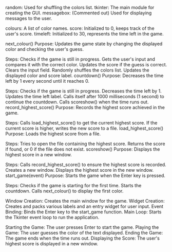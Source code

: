 <!-- 1. Importing Required Modules -->
random: Used for shuffling the colors list.
tkinter: The main module for creating the GUI.
messagebox: (Commented out) Used for displaying messages to the user.


<!-- 2. Global Variables -->
colours: A list of color names.
score: Initialized to 0, keeps track of the user's score.
timeleft: Initialized to 30, represents the time left in the game.


<!-- 3. Function Definitions -->
next_colour()
Purpose: Updates the game state by changing the displayed color and checking the user's guess.

Steps:
Checks if the game is still in progress.
Gets the user's input and compares it with the correct color.
Updates the score if the guess is correct.
Clears the input field.
Randomly shuffles the colors list.
Updates the displayed color and score label.
countdown()
Purpose: Decreases the time left by 1 every second until it reaches 0.

Steps:
Checks if the game is still in progress.
Decreases the time left by 1.
Updates the time left label.
Calls itself after 1000 milliseconds (1 second) to continue the countdown.
Calls scoreshow() when the time runs out.
record_highest_score()
Purpose: Records the highest score achieved in the game.

Steps:
Calls load_highest_score() to get the current highest score.
If the current score is higher, writes the new score to a file.
load_highest_score()
Purpose: Loads the highest score from a file.

Steps:
Tries to open the file containing the highest score.
Returns the score if found, or 0 if the file does not exist.
scoreshow()
Purpose: Displays the highest score in a new window.

Steps:
Calls record_highest_score() to ensure the highest score is recorded.
Creates a new window.
Displays the highest score in the new window.
start_game(event)
Purpose: Starts the game when the Enter key is pressed.

Steps:
Checks if the game is starting for the first time.
Starts the countdown.
Calls next_colour() to display the first color.


<!-- 4. GUI Setup -->
Window Creation: Creates the main window for the game.
Widget Creation: Creates and packs various labels and an entry widget for user input.
Event Binding: Binds the Enter key to the start_game function.
Main Loop: Starts the Tkinter event loop to run the application.


<!-- 5. Game Flow -->
Starting the Game: The user presses Enter to start the game.
Playing the Game: The user guesses the color of the text displayed.
Ending the Game: The game ends when the time runs out.
Displaying the Score: The user's highest score is displayed in a new window.